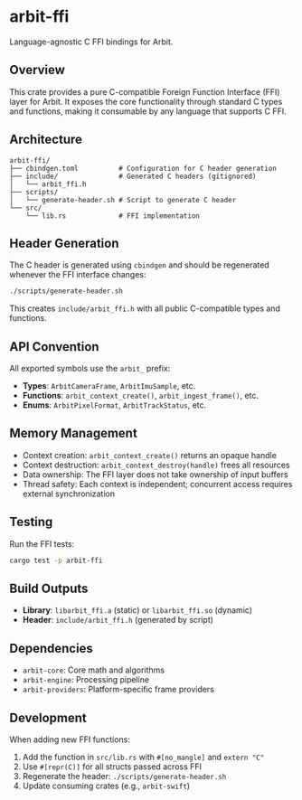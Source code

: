 # arbit-ffi

Language-agnostic C FFI bindings for Arbit.

## Overview

This crate provides a pure C-compatible Foreign Function Interface (FFI) layer for Arbit. It exposes the core functionality through standard C types and functions, making it consumable by any language that supports C FFI.

## Architecture

```
arbit-ffi/
├── cbindgen.toml          # Configuration for C header generation
├── include/               # Generated C headers (gitignored)
│   └── arbit_ffi.h
├── scripts/
│   └── generate-header.sh # Script to generate C header
└── src/
    └── lib.rs             # FFI implementation
```

## Header Generation

The C header is generated using `cbindgen` and should be regenerated whenever the FFI interface changes:

```bash
./scripts/generate-header.sh
```

This creates `include/arbit_ffi.h` with all public C-compatible types and functions.

## API Convention

All exported symbols use the `arbit_` prefix:

- **Types**: `ArbitCameraFrame`, `ArbitImuSample`, etc.
- **Functions**: `arbit_context_create()`, `arbit_ingest_frame()`, etc.
- **Enums**: `ArbitPixelFormat`, `ArbitTrackStatus`, etc.

## Memory Management

- Context creation: `arbit_context_create()` returns an opaque handle
- Context destruction: `arbit_context_destroy(handle)` frees all resources
- Data ownership: The FFI layer does not take ownership of input buffers
- Thread safety: Each context is independent; concurrent access requires external synchronization

## Testing

Run the FFI tests:

```bash
cargo test -p arbit-ffi
```

## Build Outputs

- **Library**: `libarbit_ffi.a` (static) or `libarbit_ffi.so` (dynamic)
- **Header**: `include/arbit_ffi.h` (generated by script)

## Dependencies

- `arbit-core`: Core math and algorithms
- `arbit-engine`: Processing pipeline
- `arbit-providers`: Platform-specific frame providers

## Development

When adding new FFI functions:

1. Add the function in `src/lib.rs` with `#[no_mangle]` and `extern "C"`
2. Use `#[repr(C)]` for all structs passed across FFI
3. Regenerate the header: `./scripts/generate-header.sh`
4. Update consuming crates (e.g., `arbit-swift`)

